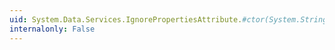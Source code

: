 ```yaml
---
uid: System.Data.Services.IgnorePropertiesAttribute.#ctor(System.String[])
internalonly: False
---
```

